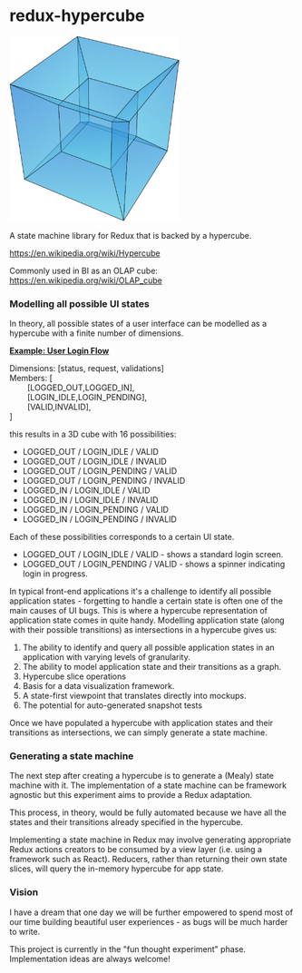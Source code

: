 # redux-hypercube

<img src='./hypercube.png' width=300 />

A state machine library for Redux that is backed by a hypercube.

<a>https://en.wikipedia.org/wiki/Hypercube</a>

Commonly used in BI as an OLAP cube:
<a>https://en.wikipedia.org/wiki/OLAP_cube</a>

### Modelling all possible UI states

In theory, all possible states of a user interface can be modelled as a hypercube with a finite number of dimensions.

<b><u>Example: User Login Flow</u></b>

Dimensions: [status, request, validations]<br/>
Members: [ <br/>
&nbsp;&nbsp;&nbsp;&nbsp;&nbsp;&nbsp;&nbsp;&nbsp;[LOGGED_OUT,LOGGED_IN],<br/>
&nbsp;&nbsp;&nbsp;&nbsp;&nbsp;&nbsp;&nbsp;&nbsp;[LOGIN_IDLE,LOGIN_PENDING],<br/>
&nbsp;&nbsp;&nbsp;&nbsp;&nbsp;&nbsp;&nbsp;&nbsp;[VALID,INVALID],<br/>
]

this results in a 3D cube with 16 possibilities:

* LOGGED_OUT / LOGIN_IDLE / VALID
* LOGGED_OUT / LOGIN_IDLE / INVALID
* LOGGED_OUT / LOGIN_PENDING / VALID
* LOGGED_OUT / LOGIN_PENDING / INVALID
* LOGGED_IN / LOGIN_IDLE / VALID
* LOGGED_IN / LOGIN_IDLE / INVALID
* LOGGED_IN / LOGIN_PENDING / VALID
* LOGGED_IN / LOGIN_PENDING / INVALID

Each of these possibilities corresponds to a certain UI state.

* LOGGED_OUT / LOGIN_IDLE / VALID - shows a standard login screen.
* LOGGED_OUT / LOGIN_PENDING / VALID - shows a spinner indicating login in progress.

In typical front-end applications it's a challenge to identify all possible application states - forgetting to handle a certain state is often one of the main causes of UI bugs. This is where a hypercube representation of application state comes in quite handy. Modelling application state (along with their possible transitions) as intersections in a hypercube gives us:

1. The ability to identify and query all possible application states in an application with varying levels of granularity.
2. The ability to model application state and their transitions as a graph.
3. Hypercube slice operations
4. Basis for a data visualization framework.
5. A state-first viewpoint that translates directly into mockups.
6. The potential for auto-generated snapshot tests

Once we have populated a hypercube with application states and their transitions as intersections, we can simply generate a state machine.

### Generating a state machine

The next step after creating a hypercube is to generate a (Mealy) state machine with it. The implementation of a state machine can be framework agnostic but this experiment aims to provide a Redux adaptation.

This process, in theory, would be fully automated because we have all the states and their transitions already specified in the hypercube.

Implementing a state machine in Redux may involve generating appropriate Redux actions creators to be consumed by a view layer (i.e. using a framework such as React). Reducers, rather than returning their own state slices, will query the in-memory hypercube for app state.

### Vision

I have a dream that one day we will be further empowered to spend most of our time building beautiful user experiences - as bugs will be much harder to write.

This project is currently in the "fun thought experiment" phase. Implementation ideas are always welcome!
